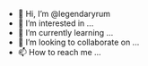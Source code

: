 - 👋 Hi, I’m @legendaryrum
- 👀 I’m interested in ...
- 🌱 I’m currently learning ...
- 💞️ I’m looking to collaborate on ...
- 📫 How to reach me ...

<!---
legendaryrum/legendaryrum is a ✨ special ✨ repository because its `README.md` (this file) appears on your GitHub profile.
You can click the Preview link to take a look at your changes.
--->
